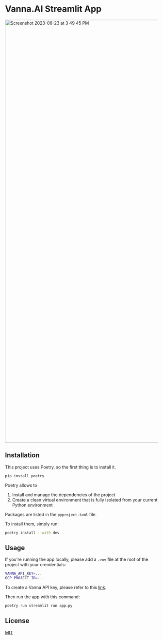 # Vanna.AI Streamlit App
<img width="1392" alt="Screenshot 2023-06-23 at 3 49 45 PM" src="./assets/vanna_demo.gif">

## Installation

This project uses Poetry, so the first thing is to install it. 

```bash
pip install poetry
```

Poetry allows to

1. Install and manage the dependencies of the project
2. Create a clean virtual environment that is fully isolated from your current Python environment


Packages are listed in the `pyproject.toml` file. 

To install them, simply run:

```bash
poetry install --with dev
```

## Usage

If you're running the app locally, please add a `.env` file at the root of the project with your crendentials:

```bash
VANNA_API_KEY=...
GCP_PROJECT_ID=...
```

To create a Vanna API key, please refer to this [link](https://vanna.ai/).

Then run the app with this command:

```bash
poetry run streamlit run app.py
```

## License
[MIT](https://choosealicense.com/licenses/mit/)
